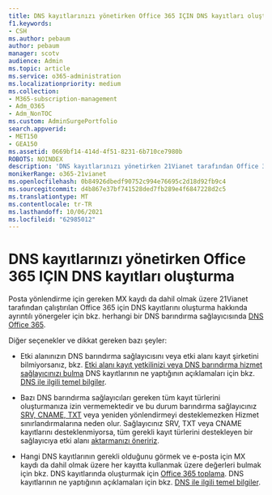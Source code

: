 ```yaml
---
title: DNS kayıtlarınızı yönetirken Office 365 IÇIN DNS kayıtları oluşturma
f1.keywords:
- CSH
ms.author: pebaum
author: pebaum
manager: scotv
audience: Admin
ms.topic: article
ms.service: o365-administration
ms.localizationpriority: medium
ms.collection:
- M365-subscription-management
- Adm_O365
- Adm_NonTOC
ms.custom: AdminSurgePortfolio
search.appverid:
- MET150
- GEA150
ms.assetid: 0669bf14-414d-4f51-8231-6b710ce7980b
ROBOTS: NOINDEX
description: 'DNS kayıtlarınızı yönetirken 21Vianet tarafından Office 365 DNS kayıtları oluşturma hakkında bilgi öğrenin. '
monikerRange: o365-21vianet
ms.openlocfilehash: 0b84926dbedf90752c994e76695c2d18d92fb9c4
ms.sourcegitcommit: d4b867e37bf741528ded7fb289e4f6847228d2c5
ms.translationtype: MT
ms.contentlocale: tr-TR
ms.lasthandoff: 10/06/2021
ms.locfileid: "62985012"
---
```

# <a name="create-dns-records-for-office-365-when-you-manage-your-dns-records"></a>DNS kayıtlarınızı yönetirken Office 365 IÇIN DNS kayıtları oluşturma

Posta yönlendirme için gereken MX kaydı da dahil olmak üzere 21Vianet tarafından çalıştırılan Office 365 için DNS kayıtlarını oluşturma hakkında ayrıntılı yönergeler için bkz. herhangi bir DNS barındırma sağlayıcısında [DNS Office 365](../get-help-with-domains/create-dns-records-at-any-dns-hosting-provider.md). 
  
  
Diğer seçenekler ve dikkat gereken bazı şeyler:
      
-  Etki alanınızın DNS barındırma sağlayıcısını veya etki alanı kayıt şirketini bilmiyorsanız, bkz. [Etki alanı kayıt yetkilinizi veya DNS barındırma hizmet sağlayıcınızı bulma](../get-help-with-domains/find-your-domain-registrar.md) DNS kayıtlarının ne yaptığının açıklamaları için bkz. [DNS ile ilgili temel bilgiler](../get-help-with-domains/dns-basics.md).
    
-  Bazı DNS barındırma sağlayıcıları gereken tüm kayıt türlerini oluşturmanıza izin vermemektedir ve bu durum barındırma sağlayıcınız [SRV, CNAME, TXT](https://support.microsoft.com/office/dfbb03e3-08c1-4c4e-b2f0-891665b29b77) veya yeniden yönlendirmeyi desteklemezken Hizmet sınırlandırmalarına neden olur. Sağlayıcınız SRV, TXT veya CNAME kayıtlarını desteklenmiyorsa, tüm gerekli kayıt türlerini destekleyen bir sağlayıcıya etki [](../get-help-with-domains/buy-a-domain-name.md) alanı [aktarmanızı öneririz](https://support.microsoft.com/office/dfbb03e3-08c1-4c4e-b2f0-891665b29b77). 
    
- Hangi DNS kayıtlarının gerekli olduğunu görmek ve e-posta için MX kaydı da dahil olmak üzere her kayıtta kullanmak üzere değerleri bulmak için bkz. DNS kayıtlarında oluşturmak için [Office 365 toplama](../get-help-with-domains/information-for-dns-records.md). DNS kayıtlarının ne yaptığının açıklamaları için bkz. [DNS ile ilgili temel bilgiler](../get-help-with-domains/dns-basics.md).
